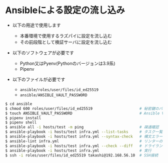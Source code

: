 # Ansibleによる設定の流し込み

- 以下の用途で使用します
    - 本番環境で使用するラズパイに設定を流し込む
    - その前段階として検証サーバに設定を流し込む

- 以下のソフトウェアが必要です
    - Python又はPyenv(Pythonのバージョンは3.9系)
    - Pipenv

- 以下のファイルが必要です
    - `ansible/roles/user/files/id_ed25519`
    - `ansible/ANSIBLE_VAULT_PASSWORD`

```bash
$ cd ansible
$ chmod 600 roles/user/files/id_ed25519                     # 秘密鍵のパーミッションを変更しないとSSH接続できないため
$ touch ANSIBLE_VAULT_PASSWORD                              # Ansible Vaultのパスワードを設定する
$ pipenv install
$ pipenv shell
$ ansible all -i hosts/test -m ping                         # 疎通確認
$ ansible-playbook -i hosts/test infra.yml --list-tasks     # タスク一覧
$ ansible-playbook -i hosts/test infra.yml --syntax-check   # 構文エラーのチェック
$ ansible-lint infra.yml                                    # リンターの実行
$ ansible-playbook -i hosts/test infra.yml --check --diff   # ドライラン
$ ansible-playbook -i hosts/test infra.yml                  # 実行
$ ssh -i roles/user/files/id_ed25519 takashi@192.168.56.10  # SSH接続
```
